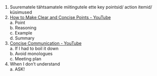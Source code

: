 1.	Suurematele tähtsamatele miitingutele ette key pointsid/ action itemid/ küsimused   
2.	[How to Make Clear and Concise Points - YouTube](https://www.youtube.com/watch?v=jOiI3O8l6AQ)   
  a.	Point  
  b.	Reasoning   
  c.	Example   
  d.	Summary    
3.	[Concise Communication - YouTube](https://www.youtube.com/watch?v=9DLWN97VcZ4)    
  a.	If I had to boil it down  
  b.	Avoid monologues  
  c.	Meeting plan  
4.	When I don’t understand    
  a.	ASK!   
